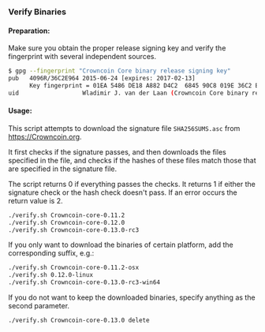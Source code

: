 ### Verify Binaries

#### Preparation:

Make sure you obtain the proper release signing key and verify the fingerprint with several independent sources.

```sh
$ gpg --fingerprint "Crowncoin Core binary release signing key"
pub   4096R/36C2E964 2015-06-24 [expires: 2017-02-13]
      Key fingerprint = 01EA 5486 DE18 A882 D4C2  6845 90C8 019E 36C2 E964
uid                  Wladimir J. van der Laan (Crowncoin Core binary release signing key) <laanwj@gmail.com>
```

#### Usage:

This script attempts to download the signature file `SHA256SUMS.asc` from https://Crowncoin.org.

It first checks if the signature passes, and then downloads the files specified in the file, and checks if the hashes of these files match those that are specified in the signature file.

The script returns 0 if everything passes the checks. It returns 1 if either the signature check or the hash check doesn't pass. If an error occurs the return value is 2.


```sh
./verify.sh Crowncoin-core-0.11.2
./verify.sh Crowncoin-core-0.12.0
./verify.sh Crowncoin-core-0.13.0-rc3
```

If you only want to download the binaries of certain platform, add the corresponding suffix, e.g.:

```sh
./verify.sh Crowncoin-core-0.11.2-osx
./verify.sh 0.12.0-linux
./verify.sh Crowncoin-core-0.13.0-rc3-win64
```

If you do not want to keep the downloaded binaries, specify anything as the second parameter.

```sh
./verify.sh Crowncoin-core-0.13.0 delete
```
